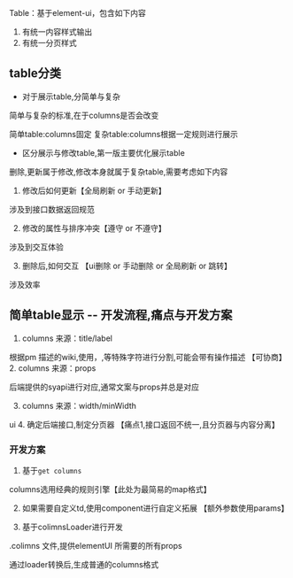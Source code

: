 Table：基于element-ui，包含如下内容

1. 有统一内容样式输出
2. 有统一分页样式


## table分类
- 对于展示table,分简单与复杂

简单与复杂的标准,在于columns是否会改变

简单table:columns固定
复杂table:columns根据一定规则进行展示

-  区分展示与修改table,第一版主要优化展示table

删除,更新属于修改,修改本身就属于复杂table,需要考虑如下内容

1. 修改后如何更新【全局刷新 or 手动更新】

涉及到接口数据返回规范

2. 修改的属性与排序冲突【遵守 or 不遵守】

涉及到交互体验

3. 删除后,如何交互 【ui删除 or 手动删除 or 全局刷新 or 跳转】

涉及效率


## 简单table显示 -- 开发流程,痛点与开发方案
1. columns 来源：title/label

根据pm 描述的wiki,使用，,等特殊字符进行分割,可能会带有操作描述 【可协商】
2. columns 来源：props

后端提供的syapi进行对应,通常文案与props并总是对应

3. columns 来源：width/minWidth

ui
4. 确定后端接口,制定分页器 【痛点1,接口返回不统一,且分页器与内容分离】

### 开发方案
1. 基于`get columns`

columns选用经典的规则引擎【此处为最简易的map格式】

2. 如果需要自定义td,使用component进行自定义拓展 【额外参数使用params】

3. 基于colimnsLoader进行开发

.colimns 文件,提供elementUI 所需要的所有props

通过loader转换后,生成普通的columns格式

